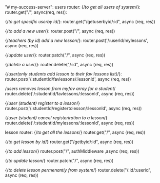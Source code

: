 "# my-success-server":
users router: 
{/*to get all users of system*/}:
router.get("/", async(req, res)):

{/*to get specific userby id*/}:
router.get("/getuserbyid/:id", async (req, res))

{/*to add a new user*/}:
router.post("/", async (req, res))

{/*teachers (by id) add a new lesson*/}:
router.post('/:userId/mylessons', async (req, res))

{/*update user*/}:
router.patch("/", async (req, res))


{/*delete a user*/}:
router.delete("/:id", async (req, res))

{/*user(only students add lesson to their fav lessons list)*/}:
  router.post('/:studentId/favlessons/:lessonId', async (req, res))

 /*users removes lesson from myfav array for a student*/
router.delete('/:studentId/favlessons/:lessonId', async (req, res))

{/*user (student) register to a lesson*/}
  router.post('/:studentId/registertolesson/:lessonId', async (req, res))

{/*user (student) cancel registeriration to a lesson*/}
router.delete('/:studentId/mylessons/:lessonId', async (req, res))


lesson router: 
{/*to get all the lessons*/}
router.get("/", async (req, res))

{/*to get lesson by id*/}
router.get("/getbyid/:id", async (req, res))

{/*to add lesson*/}
router.post("/", authMiddleware ,async (req, res))

{/*to update lesson*/}
router.patch("/", async (req, res))

{/*to delete lesson permenantly from system*/}
router.delete("/:id/:userid", async (req, res))

